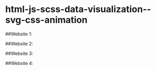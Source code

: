 # html-js-scss-data-visualization--svg-css-animation

##Website 1:

##Website 2:

##Website 3:

##Website 4:

